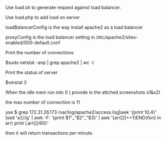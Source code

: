 Use load.sh to generate request against load balancer.

Use load.php to add load on server

loadBalancerConfig is the way install apache2 as a load balancer

proxyConfig is the load balancer setting in /etc/apache2/sites-enabled/000-default.conf

Print the number of connections 

$sudo netstat -anp | grep apache2 | wc -l 

Print the status of server

$vmstat 3

When the idle mem run into 0 ( provide in the attched screenshots s1&s2)

the max number of connection is 11

use
$ grep 172.31.26.173 /var/log/apache2/access.log|awk '{print $10,$4}' |sed 's/\[//g' | awk -F\: '{print $1"_"$2"_"$3}' | awk '{arr[$2]+=$1}END{for(i in arr) print i,arr[i]/60}'

then it will return transactions per minute.
